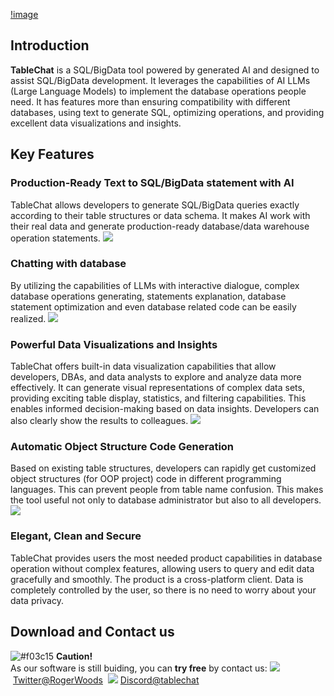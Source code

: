 [!image](https://github.com/tablechatlabs/.github/blob/main/screenshots/logo-full.png)

## Introduction
**TableChat** is a SQL/BigData tool powered by generated  AI and designed to assist SQL/BigData development. It leverages the capabilities of AI  LLMs (Large Language Models) to implement the database operations people need. It has features more than ensuring compatibility with different databases,  using text to generate SQL, optimizing operations, and providing excellent data visualizations and insights.

## Key Features
### Production-Ready Text to SQL/BigData statement with AI
TableChat  allows developers to generate SQL/BigData queries exactly according to their table structures or data schema. It makes AI work with their real data and generate production-ready database/data warehouse operation statements. 
<img src="https://user-images.githubusercontent.com/4312068/283025844-cc8e752c-ce31-4f3b-96ef-5760e1fa574d.png">

### Chatting with database
By utilizing the capabilities of LLMs with interactive dialogue,  complex database operations generating, statements explanation, database statement optimization and even database related code can be easily realized.
<img src="https://user-images.githubusercontent.com/4312068/283469710-d6ee0f7d-7c8d-455e-a244-5dee693b68a8.png">

### Powerful Data Visualizations and Insights
TableChat offers built-in data visualization capabilities that allow developers, DBAs, and data analysts to explore and analyze data more effectively. It  can generate visual representations of complex data sets,  providing exciting table display, statistics, and filtering capabilities. This enables informed decision-making based on data insights. Developers can also clearly show the results to colleagues. 
<img src="https://user-images.githubusercontent.com/4312068/283025857-f8c56053-6be4-48f2-abfe-e25901fea5b6.png">

### Automatic Object Structure Code Generation
Based on existing table structures, developers can rapidly get customized object structures (for OOP project) code in different programming languages. This can prevent people from table name confusion. This makes the tool useful not only to database administrator but also to all developers.
<img src="https://user-images.githubusercontent.com/4312068/283056786-3528383c-8804-4fcc-88b8-0ca11a28e77d.png">


### Elegant, Clean and Secure 
TableChat provides users the most needed product capabilities in database operation without complex features,  allowing users to query and edit data gracefully and smoothly. The product is a cross-platform client. Data is completely controlled by the user, so there is no need to worry about your data privacy.


## Download and Contact us
![#f03c15](https://placehold.co/15x15/f03c15/f03c15.png) **Caution!** <br>
As our software is still buiding, you can **try free** by contact us:&nbsp;<img src="https://user-images.githubusercontent.com/4312068/282979400-f29cb9f4-9779-41e0-b082-100edfe1e891.png">&nbsp;[Twitter@RogerWoods](https://twitter.com/roger_woods_go)  &nbsp;<img src="https://user-images.githubusercontent.com/4312068/283023545-113ecfec-4c65-4c32-9a07-e816cf062207.png">&nbsp;[Discord@tablechat](https://discord.gg/6nhCmcNMhd) 
<br>
